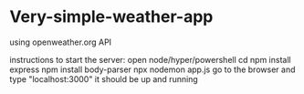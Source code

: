 # Very-simple-weather-app
using openweather.org API

instructions to start the server:
open node/hyper/powershell
cd <to the weatherApp directory>
npm install express
npm install body-parser
npx nodemon app.js
go to the browser and type "localhost:3000"
it should be up and running
